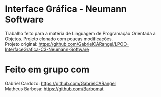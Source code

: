 # Interface Gráfica - Neumann Software
Trabalho feito para a matéria de Linguagem de Programação Orientada a Objetos.
Projeto clonado com poucas modificações.<br>
Projeto original: https://github.com/GabrielCARangel/LPOO-InterfaceGrafica-C3-Neumann-Software
# Feito em grupo com
Gabriel Cardozo: https://github.com/GabrielCARangel <br>
Matheus Barbosa: https://github.com/Barbomat
